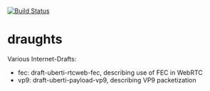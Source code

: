 [![Build Status](https://travis-ci.org/juberti/draughts.svg)](https://travis-ci.org/juberti/draughts)

draughts
========

Various Internet-Drafts:
* fec: draft-uberti-rtcweb-fec, describing use of FEC in WebRTC
* vp9: draft-uberti-payload-vp9, describing VP9 packetization
